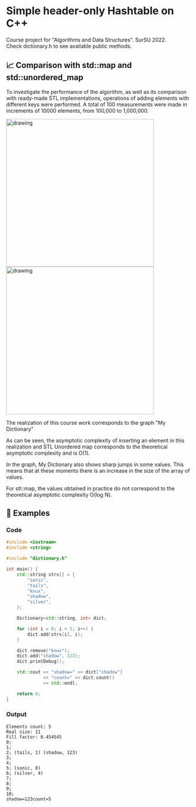 # Simple header-only Hashtable on C++
Course project for "Algorithms and Data Structures". SurSU 2022.\
Check dictionary.h to see available public methods.

## 📈 Comparison with std::map and std::unordered_map
To investigate the performance of the algorithm, as well as its comparison with ready-made STL implementations, 
operations of adding elements with different keys were performed. 
A total of 100 measurements were made in increments of 10000 elements, from 100,000 to 1,000,000.

<img src="https://github.com/GalaxyShad/cpp-hashtable/assets/52833080/71137514-2e71-49e1-935b-7688373a0551" alt="drawing" width="400"/>
<img src="https://github.com/GalaxyShad/cpp-hashtable/assets/52833080/da970825-b426-4498-8078-7c87f3a4b419" alt="drawing" width="400"/>

The realization of this course work corresponds to the graph "My Dictionary"

As can be seen, the asymptotic complexity of inserting an element in this realization and STL Unordered map corresponds to the theoretical asymptotic complexity and is O(1).

In the graph, My Dictionary also shows sharp jumps in some values. This means that at these moments there is an increase in the size of the array of values.

For stl::map, the values obtained in practice do not correspond to the theoretical asymptotic complexity O(log N).

## 🧪 Examples
### Code
```cpp
#include <iostream>
#include <string>

#include "dictionary.h"

int main() {
    std::string strs[] = {
        "sonic", 
        "tails",
        "knux",
        "shadow",
        "silver",
    };

    Dictionary<std::string, int> dict;

    for (int i = 0; i < 5; i++) {
        dict.add(strs[i], i);
    }

    dict.remove("knux");
    dict.add("shadow", 123);
    dict.printDebug();

    std::cout << "shadow=" << dict["shadow"]
              << "count=" << dict.count()
              << std::endl;

    return 0;
}
```
### Output
```
Elements count: 5
Real size: 11
Fill factor: 0.454545
0;
1;
2; (tails, 1) (shadow, 123)
3;
4;
5; (sonic, 0)
6; (silver, 4)
7;
8;
9;
10;
shadow=123count=5
```
